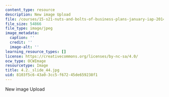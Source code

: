 ```yaml
---
content_type: resource
description: New image Upload
file: /courses/15-s21-nuts-and-bolts-of-business-plans-january-iap-2014/8103f5c643a03cc5f67245de659238f1_4.2._slide_44.jpg
file_size: 54866
file_type: image/jpeg
image_metadata:
  caption: ''
  credit: ''
  image-alt: ''
learning_resource_types: []
license: https://creativecommons.org/licenses/by-nc-sa/4.0/
ocw_type: OCWImage
resourcetype: Image
title: 4.2._slide_44.jpg
uid: 8103f5c6-43a0-3cc5-f672-45de659238f1
---
```

New image Upload